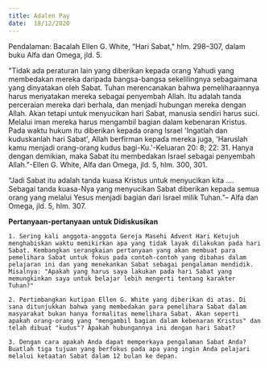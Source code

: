 ```yaml
---
title: Adalen Pay
date:  18/12/2020
---
```


Pendalaman: Bacalah Ellen G. White, “Hari Sabat," hlm. 298–307, dalam buku Alfa dan Omega, jld. 5.

"Tidak ada peraturan lain yang diberikan kepada orang Yahudi yang membedakan mereka daripada bangsa-bangsa sekelilingnya sebagaimana yang dinyatakan oleh Sabat. Tuhan merencanakan bahwa pemeliharaannya harus menyatakan mereka sebagai penyembah Allah. Itu adalah tanda perceraian mereka dari berhala, dan menjadi hubungan mereka dengan Allah. Akan tetapi untuk menyucikan hari Sabat, manusia sendiri harus suci. Melalui iman mereka harus mengambil bagian dalam kebenaran Kristus. Pada waktu hukum itu diberikan kepada orang Israel 'Ingatlah dan kuduskanlah hari Sabat', Allah berfirman kepada mereka juga, 'Haruslah kamu menjadi orang-orang kudus bagi-Ku.'-Keluaran 20: 8; 22: 31. Hanya dengan demikian, maka Sabat itu membedakan Israel sebagai penyembah Allah."-Ellen G. White, Alfa dan Omega, jld. 5, hlm. 300, 301.

“Jadi Sabat itu adalah tanda kuasa Kristus untuk menyucikan kita .... Sebagai tanda kuasa-Nya yang menyucikan Sabat diberikan kepada semua orang yang melalui Yesus menjadi bagian dari Israel milik Tuhan.”– Alfa dan Omega, jld. 5, hlm. 307.

**Pertanyaan-pertanyaan untuk Didiskusikan**

`1. Sering kali anggota-anggota Gereja Masehi Advent Hari Ketujuh menghabiskan waktu memikirkan apa yang tidak layak dilakukan pada hari Sabat. Kembangkan serangkaian pertanyaan yang akan membuat para pemelihara Sabat untuk fokus pada contoh-contoh yang dibahas dalam pelajaran ini dan yang menekankan Sabat sebagai pengalaman mendidik. Misalnya: "Apakah yang harus saya lakukan pada hari Sabat yang memungkinkan saya untuk belajar lebih mengerti tentang karakter Tuhan?"`

`2. Pertimbangkan kutipan Ellen G. White yang diberikan di atas. Di sana ditunjukkan bahwa yang membedakan para pemelihara Sabat dalam masyarakat bukan hanya formalitas memelihara Sabat. Akan seperti apakah orang-orang yang "mengambil bagian dalam kebenaran Kristus" dan telah dibuat "kudus"? Apakah hubungannya ini dengan hari Sabat?`

`3. Dengan cara apakah Anda dapat memperkaya pengalaman Sabat Anda? Buatlah tiga tujuan yang berfokus pada apa yang ingin Anda pelajari melalui ketaatan Sabat dalam 12 bulan ke depan.`